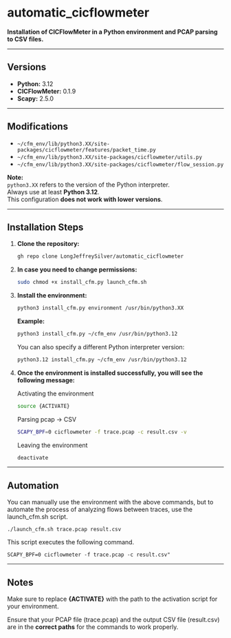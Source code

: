 # automatic_cicflowmeter

**Installation of CICFlowMeter in a Python environment and PCAP parsing to CSV files.**

---

## Versions

- **Python:** 3.12
- **CICFlowMeter:** 0.1.9
- **Scapy:** 2.5.0

---

## Modifications

- `~/cfm_env/lib/python3.XX/site-packages/cicflowmeter/features/packet_time.py`
- `~/cfm_env/lib/python3.XX/site-packages/cicflowmeter/utils.py`
- `~/cfm_env/lib/python3.XX/site-packages/cicflowmeter/flow_session.py`

**Note:**  
`python3.XX` refers to the version of the Python interpreter.  
Always use at least **Python 3.12**.  
This configuration **does not work with lower versions**.

---

## Installation Steps

1. **Clone the repository:**

    ```bash
    gh repo clone LongJeffreySilver/automatic_cicflowmeter
    ```

2. **In case you need to change permissions:**

    ```bash
    sudo chmod +x install_cfm.py launch_cfm.sh
    ```

3. **Install the environment:**

    ```bash
    python3 install_cfm.py environment /usr/bin/python3.XX
    ```

    **Example:**

    ```bash
    python3 install_cfm.py ~/cfm_env /usr/bin/python3.12
    ```

    You can also specify a different Python interpreter version:

    ```bash
    python3.12 install_cfm.py ~/cfm_env /usr/bin/python3.12
    ```

4. **Once the environment is installed successfully, you will see the following message:**

    Activating the environment
    ```bash
    source {ACTIVATE}
    ```

    Parsing pcap → CSV
    ```bash
    SCAPY_BPF=0 cicflowmeter -f trace.pcap -c result.csv -v
    ```
    Leaving the environment
    ```bash
    deactivate
    ```
---

## Automation

You can manually use the environment with the above commands, but to automate the process of analyzing flows between traces, use the launch_cfm.sh script.

    ./launch_cfm.sh trace.pcap result.csv

This script executes the following command.

    SCAPY_BPF=0 cicflowmeter -f trace.pcap -c result.csv"


---

## Notes

Make sure to replace **{ACTIVATE}** with the path to the activation script for your environment.

Ensure that your PCAP file (trace.pcap) and the output CSV file (result.csv) are in the **correct paths** for the commands to work properly.